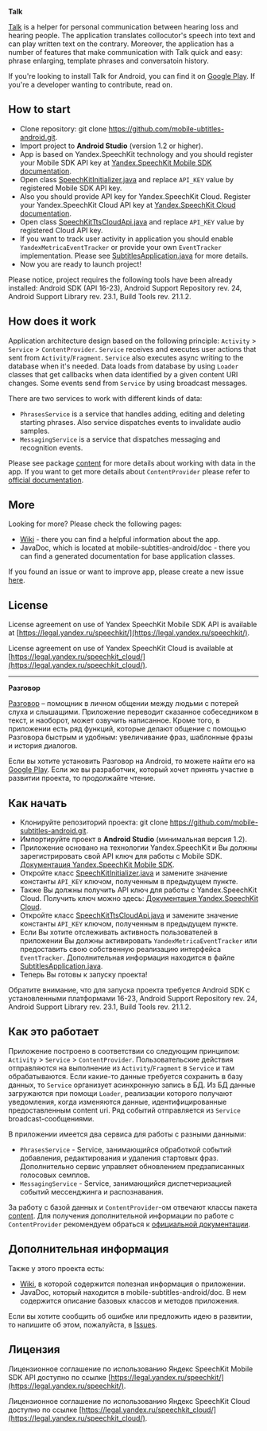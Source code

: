 **Talk**

[Talk](https://mobile.ru/apps/android/talk#page1) is a helper for personal communication between hearing loss and hearing people. The application translates collocutor's speech into text and can play written text on the contrary. Moreover, the application has a number of features that make communication with Talk quick and easy: phrase enlarging, template phrases and conversatoin history.

If you're looking to install Talk for Android, you can find it on [Google Play](https://play.google.com/store/apps/details?id=ru.subtitles). If you're a developer wanting to contribute, read on.


How to start
------------
*  Clone repository: git clone https://github.com/mobile-ubtitles-android.git.
*  Import project to **Android Studio** (version 1.2 or higher).
*  App is based on Yandex.SpeechKit technology and you should register your Mobile SDK API key at [Yandex.SpeechKit Mobile SDK documentation](https://tech.yandex.com/speechkit/mobilesdk/).
*  Open class [SpeechKitInitializer.java](https://github.com/mobile-subtitles-android/blob/master/app/src/main/java/ru/subtitles/service/speechkit/initializer/SpeechKitInitializer.java) and replace `API_KEY` value by registered Mobile SDK API key.
*  Also you should provide API key for Yandex.SpeechKit Cloud. Register your Yandex.SpeechKit Cloud API key at [Yandex.SpeechKit Cloud documentation](https://tech.yandex.ru/speechkit/cloud/).
*  Open class [SpeechKitTtsCloudApi.java](https://github.com/mobile-subtitles-android/blob/master/app/src/main/java/ru/subtitles/service/cache/SpeechKitTtsCloudApi.java) and replace `API_KEY` value by registered Cloud API key.
*  If you want to track user activity in application you should enable `YandexMetricaEventTracker` or provide your own `EventTracker` implementation. Please see [SubtitlesApplication.java](https://github.com/mobile-subtitles-android/blob/master/app/src/main/java/ru/subtitles/SubtitlesApplication.java) for more details.
*  Now you are ready to launch project!

Please notice, project requires the following tools have been already installed: Android SDK (API 16-23), Android Support Repository rev. 24, Android Support Library rev. 23.1, Build Tools rev. 21.1.2.

How does it work
----------------
Application architecture design based on the following principle: `Activity` > `Service` > `ContentProvider`. `Service` receives and executes user actions that sent from `Activity`/`Fragment`. `Service` also executes async writing to the database when it's needed. Data loads from database by using `Loader` classes that get callbacks when data identified by a given content URI changes. Some events send from `Service` by using broadcast messages.

There are two services to work with different kinds of data:
* `PhrasesService` is a service that handles adding, editing and deleting starting phrases. Also service dispatches events to invalidate audio samples.
* `MessagingService` is a service that dispatches messaging and recognition events.

Please see package [content](https://github.com/mobile-subtitles-android/blob/master/app/src/main/java/ru/subtitles/content/) for more details about working with data in the app. If you want to get more details about `ContentProvider` please refer to [official documentation](http://developer.android.com/intl/ru/guide/topics/providers/content-provider-basics.html).

More
----

Looking for more? Please check the following pages:
* [Wiki](https://github.com/mobile-subtitles-android/wiki) - there you can find a helpful information about the app.
* JavaDoc, which is located at mobile-subtitles-android/doc - there you can find a generated documentation for base application classes.

If you found an issue or want to improve app, please create a new issue [here](https://github.com/mobile-subtitles-android/issues).


License
-------

License agreement on use of Yandex SpeechKit Mobile SDK API is available at [https://legal.yandex.ru/speechkit/](https://legal.yandex.ru/speechkit/).

License agreement on use of Yandex SpeechKit Cloud is available at [https://legal.yandex.ru/speechkit_cloud/](https://legal.yandex.ru/speechkit_cloud/).

-------------

**Разговор**

[Разговор](https://mobile.ru/apps/android/talk#page1) – помощник в личном общении между людьми с потерей слуха и слышащими. Приложение переводит сказанное собеседником в текст, и наоборот, может озвучить написанное. Кроме того, в приложении есть ряд функций, которые делают общение с помощью Разговора быстрым и удобным: увеличивание фраз, шаблонные фразы и история диалогов.

Если вы хотите установить Разговор на Android, то можете найти его на [Google Play](https://play.google.com/store/apps/details?id=ru.subtitles). Если же вы разработчик, который хочет принять участие в развитии проекта, то продолжайте чтение.


Как начать
----------
*  Клонируйте репозиторий проекта: git clone https://github.com/mobile-subtitles-android.git.
*  Импортируйте проект в **Android Studio** (минимальная версия 1.2).
*  Приложение основано на технологии Yandex.SpeechKit и Вы должны зарегистрировать свой API ключ для работы с Mobile SDK. [Документация Yandex.SpeechKit Mobile SDK](https://tech.yandex.ru/speechkit/mobilesdk/).
*  Откройте класс [SpeechKitInitializer.java](https://github.com/mobile-subtitles-android/blob/master/app/src/main/java/ru/subtitles/service/speechkit/initializer/SpeechKitInitializer.java) и замените значение константы `API_KEY` ключом, полученным в предыдущем пункте.
*  Также Вы должны получить API ключ для работы с Yandex.SpeechKit Cloud. Получить ключ можно здесь: [Документация Yandex.SpeechKit Cloud](https://tech.yandex.ru/speechkit/cloud/).
*  Откройте класс [SpeechKitTtsCloudApi.java](https://github.com/mobile-subtitles-android/blob/master/app/src/main/java/ru/subtitles/service/cache/SpeechKitTtsCloudApi.java) и замените значение константы `API_KEY` ключом, полученным в предыдущем пункте.
*  Если Вы хотите отслеживать активность пользователей в приложении Вы должны активировать `YandexMetricaEventTracker` или предоставить свою собственную реализацию интерфейса `EventTracker`. Дополнительная информация находится в файле [SubtitlesApplication.java](https://github.com/mobile-subtitles-android/blob/master/app/src/main/java/ru/subtitles/SubtitlesApplication.java).
*  Теперь Вы готовы к запуску проекта!

Обратите внимание, что для запуска проекта требуется Android SDK с установленными платформами 16-23, Android Support Repository rev. 24, Android Support Library rev. 23.1, Build Tools rev. 21.1.2.

Как это работает
----------------
Приложение построено в соответствии со следующим принципом: `Activity` > `Service` > `ContentProvider`. Пользовательские действия отправляются на выполнение из `Activity`/`Fragment` в `Service` и там обрабатываются. Если какие-то данные требуется сохранить в базу данных, то `Service` организует асинхронную запись в БД. Из БД данные загружаются при помощи `Loader`, реализации которого получают уведомления, когда изменяются данные, идентифицированные предоставленным content uri. Ряд событий отправляется из `Service` broadcast-сообщениями.

В приложении имеется два сервиса для работы с разными данными:
* `PhrasesService` - Service, занимающийся обработкой событий добавления, редактирования и удаления стартовых фраз. Дополнительно сервис управляет обновлением предзаписанных голосовых семплов.
* `MessagingService` - Service, занимающийся диспетчеризацией событий мессенджинга и распознавания.

За работу с базой данных и `ContentProvider`-ом отвечают классы пакета [content](https://github.com/mobile-subtitles-android/blob/master/app/src/main/java/ru/subtitles/content/). Для получения дополнительной информации по работе с `ContentProvider` рекомендуем обраться к [официальной документации](http://developer.android.com/intl/ru/guide/topics/providers/content-provider-basics.html).

Дополнительная информация
-------------------------

Также у этого проекта есть:
* [Wiki](https://github.com/mobile-subtitles-android/wiki), в которой содержится полезная информация о приложении.
* JavaDoc, который находится в mobile-subtitles-android/doc. В нем содержится описание базовых классов и методов приложения.

Если вы хотите сообщить об ошибке или предложить идею в развитии, то напишите об этом, пожалуйста, в [Issues](https://github.com/mobile-subtitles-android/issues).

Лицензия
--------

Лицензионное соглашение по использованию Яндекс SpeechKit Mobile SDK API доступно по ссылке [https://legal.yandex.ru/speechkit/](https://legal.yandex.ru/speechkit/).

Лицензионное соглашение по использованию Яндекс SpeechKit Cloud доступно по ссылке [https://legal.yandex.ru/speechkit_cloud/](https://legal.yandex.ru/speechkit_cloud/).
